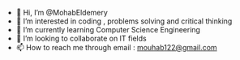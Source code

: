 - 👋 Hi, I’m @MohabEldemery
- 👀 I’m interested in coding , problems solving and critical thinking
- 🌱 I’m currently learning Computer Science Engineering
- 💞️ I’m looking to collaborate on IT fields
- 📫 How to reach me through email : mouhab122@gmail.com

<!---
MohabEldemery/MohabEldemery is a ✨ special ✨ repository because its `README.md` (this file) appears on your GitHub profile.
You can click the Preview link to take a look at your changes.
--->
